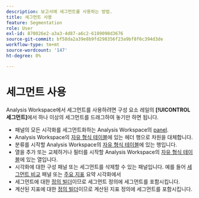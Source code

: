 ```yaml
---
description: 보고서에 세그먼트를 사용하는 방법.
title: 세그먼트 사용
feature: Segmentation
role: User
exl-id: 870026e2-a3a3-4d87-a6c2-6189098d3676
source-git-commit: bf58da2a39e8b9fd298356f23a9bf8f6c394d3de
workflow-type: tm+mt
source-wordcount: '147'
ht-degree: 0%

---
```


# 세그먼트 사용

Analysis Workspace에서 세그먼트를 사용하려면 구성 요소 레일의 **[!UICONTROL 세그먼트]**&#x200B;에서 하나 이상의 세그먼트를 드래그하여 놓기만 하면 됩니다.

* 패널의 모든 시각화를 세그먼트화하는 Analysis Workspace의 [panel](/help/analyze/analysis-workspace/c-panels/panels.md).
* Analysis Workspace의 [자유 형식 테이블](/help/analyze/analysis-workspace/visualizations/freeform-table/freeform-table.md)에 있는 헤더 행으로 차원을 대체합니다.
* 분류를 시작할 Analysis Workspace의 [자유 형식 테이블](/help/analyze/analysis-workspace/visualizations/freeform-table/freeform-table.md)에 있는 행입니다.
* 열을 추가 또는 교체하거나 필터를 시작할 Analysis Workspace의 [자유 형식 테이블](/help/analyze/analysis-workspace/visualizations/freeform-table/freeform-table.md)에 있는 열입니다.
* 시각화에 대한 구성 패널 또는 세그먼트를 삭제할 수 있는 패널입니다. 예를 들어 [세그먼트 비교](/help/analyze/analysis-workspace/c-panels/c-segment-comparison/segment-comparison.md) 패널 또는 [주요 지표](/help/analyze/analysis-workspace/visualizations/key-metric.md) 요약 시각화에서
* 세그먼트에 대한 [정의 빌더](/help/components/segmentation/segmentation-workflow/seg-build.md#definition-builder)이므로 세그먼트 정의에 세그먼트를 포함시킵니다.
* 계산된 지표에 대한 [정의 빌더](/help/components/c-calcmetrics/c-workflow/cm-workflow/c-build-metrics/cm-build-metrics.md#definition-builder)이므로 계산된 지표 정의에 세그먼트를 포함시킵니다.

<!--
How to apply one or more segments to a report from the segment rail.

1. Bring up the report to which you want to apply a segment, for example the [!UICONTROL Pages Report].
1. Click **[!UICONTROL Show Segments]** above the report. The segment rail opens.

   ![](assets/segment_rail.png)

1. Mark the checkbox next to one or more of the segments or **[!UICONTROL Search Segments]** to find the right segment.

   >[!NOTE]
   >
   >You can apply more than one segment to a report (this is called segment stacking). When multiple segments are applied, the criteria in each segment is combined using an 'and' operator and then applied. There is no limit to how many segments you can stack.

   >[!NOTE]
   >
   >Clicking the Information icon (i) next to the segment name lets you preview the key metrics to see whether you have a valid segment and how broad the segment is.

1. You can filter by report suite by selecting the **[!UICONTROL (Only) `<report suite name>`]** check box. This will show only those segments that were last saved in that report suite.
1. Click **[!UICONTROL Apply Segment]** and the report will refresh. The segment or segments that are applied now display at the top of the report:

   ![](assets/applied_segments.png)

-->
